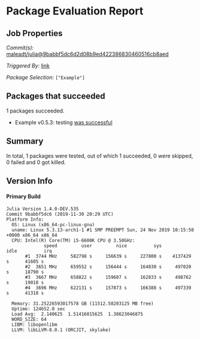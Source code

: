 # Package Evaluation Report

## Job Properties

*Commit(s):* [maleadt/julia@9babbf5dc6d2d08b9ed422386830460516cb8aed](https://github.com/maleadt/julia/commit/9babbf5dc6d2d08b9ed422386830460516cb8aed)

*Triggered By:* [link](https://www.test.com)

*Package Selection:* `["Example"]`

## Packages that succeeded

1 packages succeeded.
- Example v0.5.3: testing [was successful](logs/Example/1.4.0-DEV-9babbf5dc6.log)

## Summary

In total, 1 packages were tested, out of which 1 succeeded, 0 were skipped, 0 failed and 0 got killed.


## Version Info

#### Primary Build

```
Julia Version 1.4.0-DEV.535
Commit 9babbf5dc6 (2019-11-30 20:29 UTC)
Platform Info:
  OS: Linux (x86_64-pc-linux-gnu)
  uname: Linux 5.3.13-arch1-1 #1 SMP PREEMPT Sun, 24 Nov 2019 10:15:50 +0000 x86_64 x86_64
  CPU: Intel(R) Core(TM) i5-6600K CPU @ 3.50GHz: 
              speed         user         nice          sys         idle          irq
       #1  3744 MHz     582798 s     156639 s     227800 s    4137429 s      41605 s
       #2  3651 MHz     659552 s     156444 s     164030 s     497020 s      18790 s
       #3  3667 MHz     658822 s     159607 s     162833 s     498762 s      19018 s
       #4  3696 MHz     622131 s     157873 s     166388 s     497339 s      41318 s
       
  Memory: 31.25226593017578 GB (11512.58203125 MB free)
  Uptime: 124652.0 sec
  Load Avg:  2.140625  1.51416015625  1.38623046875
  WORD_SIZE: 64
  LIBM: libopenlibm
  LLVM: libLLVM-8.0.1 (ORCJIT, skylake)

```
<!-- Generated on 2019-12-04T08:42:06.699 -->
